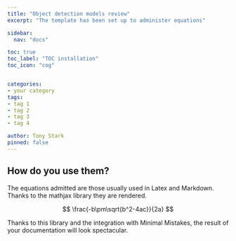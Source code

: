 ```yaml
---
title: "Object detection models review"
excerpt: "The template has been set up to administer equations"

sidebar:
  nav: "docs"

toc: true
toc_label: "TOC installation"
toc_icon: "cog"


categories:
- your category
tags:
- tag 1
- tag 2
- tag 3
- tag 4

author: Tony Stark
pinned: false
---
```



## How do you use them?

The equations admitted are those usually used in Latex and Markdown. Thanks to the mathjax library they are rendered.

$$
\frac{-b\pm\sqrt{b^2-4ac}}{2a}
$$

Thanks to this library and the integration with Minimal Mistakes, the result of your documentation will look spectacular.